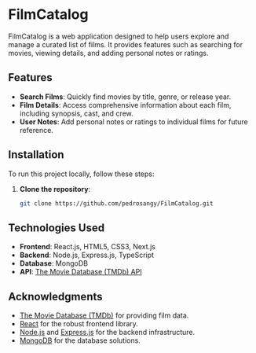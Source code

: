 # FilmCatalog

FilmCatalog is a web application designed to help users explore and manage a curated list of films. It provides features such as searching for movies, viewing details, and adding personal notes or ratings.

## Features

- **Search Films**: Quickly find movies by title, genre, or release year.
- **Film Details**: Access comprehensive information about each film, including synopsis, cast, and crew.
- **User Notes**: Add personal notes or ratings to individual films for future reference.

## Installation

To run this project locally, follow these steps:

1. **Clone the repository**:

   ```bash
   git clone https://github.com/pedrosangy/FilmCatalog.git

## Technologies Used

- **Frontend**: React.js, HTML5, CSS3, Next.js
- **Backend**: Node.js, Express.js, TypeScript
- **Database**: MongoDB
- **API**: [The Movie Database (TMDb) API](https://www.themoviedb.org/documentation/api)

## Acknowledgments

- [The Movie Database (TMDb)](https://www.themoviedb.org/) for providing film data.
- [React](https://reactjs.org/) for the robust frontend library.
- [Node.js](https://nodejs.org/) and [Express.js](https://expressjs.com/) for the backend infrastructure.
- [MongoDB](https://www.mongodb.com/) for the database solutions.
